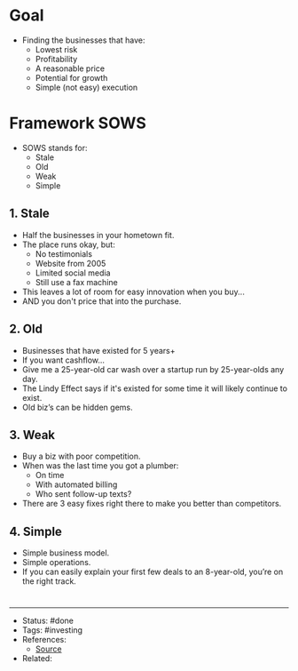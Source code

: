 # Goal
- Finding the businesses that have:
	- Lowest risk
	- Profitability
	- A reasonable price
	- Potential for growth
	- Simple (not easy) execution

# Framework SOWS
- SOWS stands for:
	- Stale
	- Old
	- Weak
	- Simple

## 1. Stale
- Half the businesses in your hometown fit.
- The place runs okay, but:
	- No testimonials
	- Website from 2005
	- Limited social media
	- Still use a fax machine
- This leaves a lot of room for easy innovation when you buy...
- AND you don't price that into the purchase.

## 2. Old
- Businesses that have existed for 5 years+
- If you want cashflow...
- Give me a 25-year-old car wash over a startup run by 25-year-olds any day.
- The Lindy Effect says if it's existed for some time it will likely continue to exist.
- Old biz’s can be hidden gems.

## 3. Weak
- Buy a biz with poor competition.
- When was the last time you got a plumber:
	- On time
	- With automated billing
	- Who sent follow-up texts?
- There are 3 easy fixes right there to make you better than competitors.

## 4. Simple
- Simple business model.
- Simple operations.
- If you can easily explain your first few deals to an 8-year-old, you’re on the right track.

#
---
- Status: #done
- Tags: #investing
- References:
	- [Source](https://twitter.com/Codie_Sanchez/status/1587440837717270540)
- Related:
